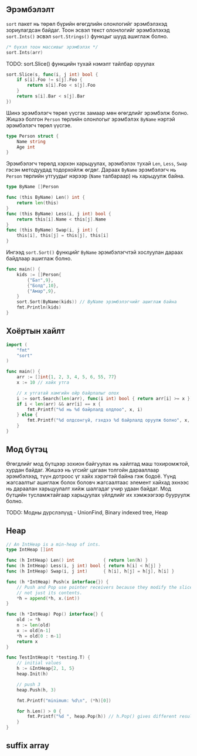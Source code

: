 ## Эрэмбэлэлт

`sort` пакет нь төрөл бүрийн өгөгдлийн олонлогийг эрэмбэлэхэд зориулагдсан байдаг. Тоон эсвэл текст олонлогийг эрэмбэлэхэд `sort.Ints()` эсвэл `sort.Strings()` функцыг шууд ашиглаж болно.

```go
/* бүхэл тоон массивыг эрэмбэлэх */
sort.Ints(arr)
```

TODO: sort.Slice() функцийн тухай нэмэлт тайлбар оруулах

```go
sort.Slice(s, func(i, j int) bool {
    if s[i].Foo != s[j].Foo {
        return s[i].Foo < s[j].Foo
    }
    return s[i].Bar < s[j].Bar
})
```

Шинэ эрэмбэлэгч төрөл үүсгэх замаар мөн өгөгдлийг эрэмбэлж болно. Жишээ болгон `Person` төрлийн олонлогыг эрэмбэлэх `ByName` нэртэй эрэмбэлэгч төрөл үүсгэе.

```go
type Person struct {
    Name string
    Age int
}
```

Эрэмбэлэгч төрөлд хэрхэн харьцуулах, эрэмбэлэх тухай `Len`, `Less`, `Swap` гэсэн методуудад тодорхойлж өгдөг. Дараах `ByName` эрэмбэлэгч нь `Person` төрлийн утгуудыг нэрээр (`Name` талбараар) нь харьцуулж байна.

```go
type ByName []Person

func (this ByName) Len() int {
    return len(this)
}
func (this ByName) Less(i, j int) bool {
    return this[i].Name < this[j].Name
}
func (this ByName) Swap(i, j int) {
    this[i], this[j] = this[j], this[i]
}
```

Ингээд `sort.Sort()` функцийг `ByName` эрэмбэлэгчтэй хослуулан дараах байдлаар ашиглаж болно.

```go
func main() {
    kids := []Person{
        {"Бат",9},
        {"Болд",10},
        {"Амар",9},
    }
    sort.Sort(ByName(kids)) // ByName эрэмбэлэгчийг ашиглаж байна
    fmt.Println(kids)
}
```

## Хоёртын хайлт

```go
import (
	"fmt"
	"sort"
)

func main() {
	arr := []int{1, 2, 3, 4, 5, 6, 55, 77}
	x := 10 // хайх утга

	// x утгатай хамгийн ойр байрлалыг олох
	i := sort.Search(len(arr), func(i int) bool { return arr[i] >= x })
	if i < len(arr) && arr[i] == x {
		fmt.Printf("%d нь %d байрлалд олдлоо", x, i)
	} else {
		fmt.Printf("%d олдсонгүй, гэхдээ %d байрлалд оруулж болно", x, i)
	}
}
```


## Мод бүтэц

Өгөгдлийг мод бүтцээр зохион байгуулах нь хайлтад маш тохиромжтой, хурдан байдаг. Жишээ нь үгсийг цагаан толгойн дарааллаар эрэмбэлээд, түүн дотроос үг хайх хэрэгтэй байна гэж бодоё. Үүнд жагсаалтыг ашиглаж болох боловч жагсаалтаас элемент хайхад эхнээс нь дараалан харьцуулалт хийж шалгадаг учир удаан байдаг. Мод бүтцийн тусламжтайгаар харьцуулах үйлдлийг их хэмжээгээр бууруулж болно.


TODO: Модны дүрслэлүүд - UnionFind, Binary indexed tree, Heap

## Heap

```go
// An IntHeap is a min-heap of ints.
type IntHeap []int

func (h IntHeap) Len() int           { return len(h) }
func (h IntHeap) Less(i, j int) bool { return h[i] < h[j] }
func (h IntHeap) Swap(i, j int)      { h[i], h[j] = h[j], h[i] }

func (h *IntHeap) Push(x interface{}) {
	// Push and Pop use pointer receivers because they modify the slice's length,
	// not just its contents.
	*h = append(*h, x.(int))
}

func (h *IntHeap) Pop() interface{} {
	old := *h
	n := len(old)
	x := old[n-1]
	*h = old[0 : n-1]
	return x
}

func TestIntHeap(t *testing.T) {
	// initial values
	h := &IntHeap{2, 1, 5}
	heap.Init(h)

	// push 3
	heap.Push(h, 3)

	fmt.Printf("minimum: %d\n", (*h)[0])

	for h.Len() > 0 {
		fmt.Printf("%d ", heap.Pop(h)) // h.Pop() gives different result !!!
	}
}
```

## suffix array